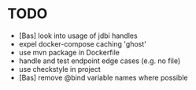 # TODO

- [Bas] look into usage of jdbi handles
- expel docker-compose caching 'ghost'
- use mvn package in Dockerfile
- handle and test endpoint edge cases (e.g. no file)
- use checkstyle in project
- [Bas] remove @bind variable names where possible
  
